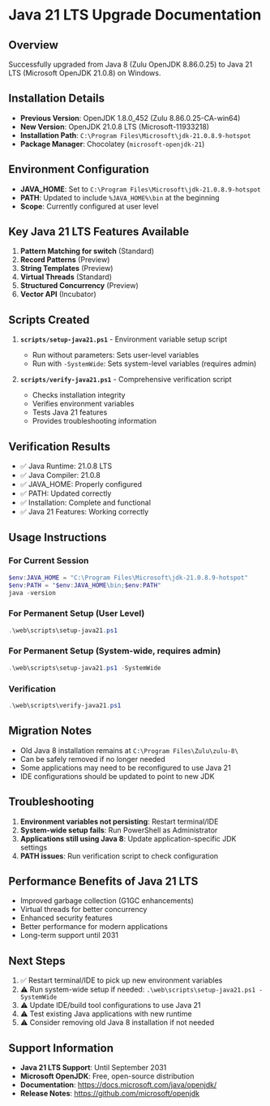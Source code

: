 # Java 21 LTS Upgrade Documentation

## Overview
Successfully upgraded from Java 8 (Zulu OpenJDK 8.86.0.25) to Java 21 LTS (Microsoft OpenJDK 21.0.8) on Windows.

## Installation Details
- **Previous Version**: OpenJDK 1.8.0_452 (Zulu 8.86.0.25-CA-win64)
- **New Version**: OpenJDK 21.0.8 LTS (Microsoft-11933218)
- **Installation Path**: `C:\Program Files\Microsoft\jdk-21.0.8.9-hotspot`
- **Package Manager**: Chocolatey (`microsoft-openjdk-21`)

## Environment Configuration
- **JAVA_HOME**: Set to `C:\Program Files\Microsoft\jdk-21.0.8.9-hotspot`
- **PATH**: Updated to include `%JAVA_HOME%\bin` at the beginning
- **Scope**: Currently configured at user level

## Key Java 21 LTS Features Available
1. **Pattern Matching for switch** (Standard)
2. **Record Patterns** (Preview)
3. **String Templates** (Preview)
4. **Virtual Threads** (Standard)
5. **Structured Concurrency** (Preview)
6. **Vector API** (Incubator)

## Scripts Created
1. **`scripts/setup-java21.ps1`** - Environment variable setup script
   - Run without parameters: Sets user-level variables
   - Run with `-SystemWide`: Sets system-level variables (requires admin)

2. **`scripts/verify-java21.ps1`** - Comprehensive verification script
   - Checks installation integrity
   - Verifies environment variables
   - Tests Java 21 features
   - Provides troubleshooting information

## Verification Results
- ✅ Java Runtime: 21.0.8 LTS
- ✅ Java Compiler: 21.0.8
- ✅ JAVA_HOME: Properly configured
- ✅ PATH: Updated correctly
- ✅ Installation: Complete and functional
- ✅ Java 21 Features: Working correctly

## Usage Instructions

### For Current Session
```powershell
$env:JAVA_HOME = "C:\Program Files\Microsoft\jdk-21.0.8.9-hotspot"
$env:PATH = "$env:JAVA_HOME\bin;$env:PATH"
java -version
```

### For Permanent Setup (User Level)
```powershell
.\web\scripts\setup-java21.ps1
```

### For Permanent Setup (System-wide, requires admin)
```powershell
.\web\scripts\setup-java21.ps1 -SystemWide
```

### Verification
```powershell
.\web\scripts\verify-java21.ps1
```

## Migration Notes
- Old Java 8 installation remains at `C:\Program Files\Zulu\zulu-8\`
- Can be safely removed if no longer needed
- Some applications may need to be reconfigured to use Java 21
- IDE configurations should be updated to point to new JDK

## Troubleshooting
1. **Environment variables not persisting**: Restart terminal/IDE
2. **System-wide setup fails**: Run PowerShell as Administrator
3. **Applications still using Java 8**: Update application-specific JDK settings
4. **PATH issues**: Run verification script to check configuration

## Performance Benefits of Java 21 LTS
- Improved garbage collection (G1GC enhancements)
- Virtual threads for better concurrency
- Enhanced security features
- Better performance for modern applications
- Long-term support until 2031

## Next Steps
1. ✅ Restart terminal/IDE to pick up new environment variables
2. ⚠️ Run system-wide setup if needed: `.\web\scripts\setup-java21.ps1 -SystemWide`
3. ⚠️ Update IDE/build tool configurations to use Java 21
4. ⚠️ Test existing Java applications with new runtime
5. ⚠️ Consider removing old Java 8 installation if not needed

## Support Information
- **Java 21 LTS Support**: Until September 2031
- **Microsoft OpenJDK**: Free, open-source distribution
- **Documentation**: https://docs.microsoft.com/java/openjdk/
- **Release Notes**: https://github.com/microsoft/openjdk